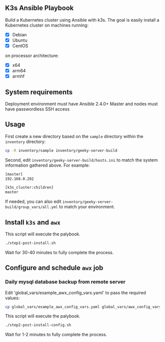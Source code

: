 ## K3s Ansible Playbook

Build a Kubernetes cluster using Ansible with k3s. The goal is easily install a Kubernetes cluster on machines running:

- [X] Debian
- [X] Ubuntu
- [X] CentOS

on processor architecture:

- [X] x64
- [X] arm64
- [X] armhf

## System requirements

Deployment environment must have Ansible 2.4.0+
Master and nodes must have passwordless SSH access

## Usage

First create a new directory based on the `sample` directory within the `inventory` directory:

```bash
cp -R inventory/sample inventory/geeky-server-build
```

Second, edit `inventory/geeky-server-build/hosts.ini` to match the system information gathered above. For example:

```bash
[master]
192.168.0.202

[k3s_cluster:children]
master
```

If needed, you can also edit `inventory/geeky-server-build/group_vars/all.yml` to match your environment.


## Install `k3s` and `awx`
This script will execute the palybook.
```bash
./step1-post-install.sh
```
Wait for 30-40 minutes to fully complete the process.

## Configure and schedule `awx` job
### Daily mysql database backup from remote server

Edit 'global_vars/example_awx_config_vars.yaml' to pass the required values:
```bash
cp global_vars/example_awx_config_vars.yaml global_vars/awx_config_vars.yaml
```

This script will execute the palybook.
```bash
./step2-post-install-config.sh
```
Wait for 1-2 minutes to fully complete the process.




